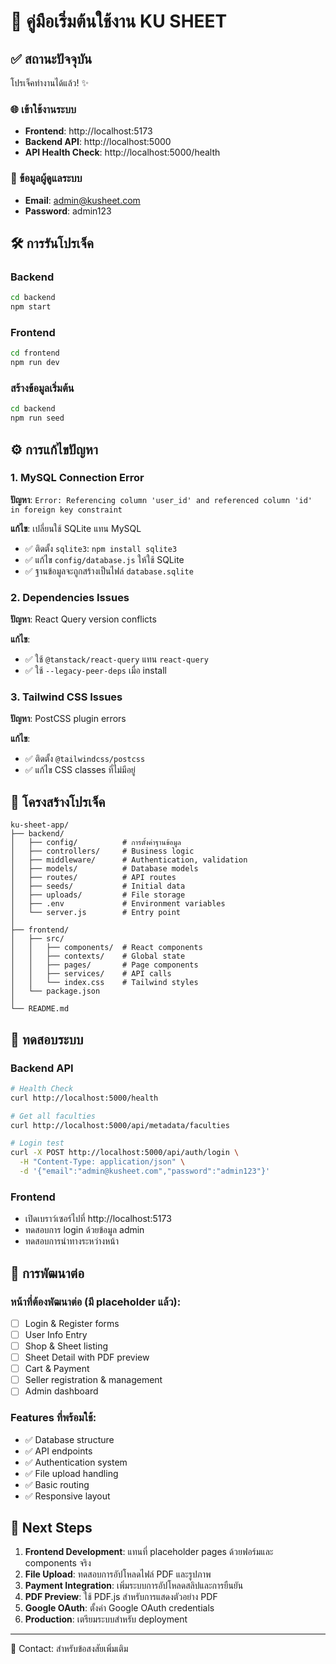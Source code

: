 # 🚀 คู่มือเริ่มต้นใช้งาน KU SHEET

## ✅ สถานะปัจจุบัน
โปรเจ็คทำงานได้แล้ว! ✨

### 🌐 เข้าใช้งานระบบ
- **Frontend**: http://localhost:5173
- **Backend API**: http://localhost:5000
- **API Health Check**: http://localhost:5000/health

### 🔑 ข้อมูลผู้ดูแลระบบ
- **Email**: admin@kusheet.com
- **Password**: admin123

## 🛠️ การรันโปรเจ็ค

### Backend
```bash
cd backend
npm start
```

### Frontend  
```bash
cd frontend
npm run dev
```

### สร้างข้อมูลเริ่มต้น
```bash
cd backend
npm run seed
```

## ⚙️ การแก้ไขปัญหา

### 1. MySQL Connection Error
**ปัญหา**: `Error: Referencing column 'user_id' and referenced column 'id' in foreign key constraint`

**แก้ไข**: เปลี่ยนใช้ SQLite แทน MySQL
- ✅ ติดตั้ง `sqlite3`: `npm install sqlite3`
- ✅ แก้ไข `config/database.js` ให้ใช้ SQLite
- ✅ ฐานข้อมูลจะถูกสร้างเป็นไฟล์ `database.sqlite`

### 2. Dependencies Issues
**ปัญหา**: React Query version conflicts

**แก้ไข**:
- ✅ ใช้ `@tanstack/react-query` แทน `react-query`
- ✅ ใช้ `--legacy-peer-deps` เมื่อ install

### 3. Tailwind CSS Issues
**ปัญหา**: PostCSS plugin errors

**แก้ไข**:
- ✅ ติดตั้ง `@tailwindcss/postcss`
- ✅ แก้ไข CSS classes ที่ไม่มีอยู่

## 📁 โครงสร้างโปรเจ็ค

```
ku-sheet-app/
├── backend/
│   ├── config/          # การตั้งค่าฐานข้อมูล
│   ├── controllers/     # Business logic
│   ├── middleware/      # Authentication, validation
│   ├── models/          # Database models
│   ├── routes/          # API routes
│   ├── seeds/           # Initial data
│   ├── uploads/         # File storage
│   ├── .env             # Environment variables
│   └── server.js        # Entry point
│
├── frontend/
│   ├── src/
│   │   ├── components/  # React components
│   │   ├── contexts/    # Global state
│   │   ├── pages/       # Page components
│   │   ├── services/    # API calls
│   │   └── index.css    # Tailwind styles
│   └── package.json
│
└── README.md
```

## 🧪 ทดสอบระบบ

### Backend API
```bash
# Health Check
curl http://localhost:5000/health

# Get all faculties
curl http://localhost:5000/api/metadata/faculties

# Login test
curl -X POST http://localhost:5000/api/auth/login \
  -H "Content-Type: application/json" \
  -d '{"email":"admin@kusheet.com","password":"admin123"}'
```

### Frontend
- เปิดเบราว์เซอร์ไปที่ http://localhost:5173
- ทดสอบการ login ด้วยข้อมูล admin
- ทดสอบการนำทางระหว่างหน้า

## 🔧 การพัฒนาต่อ

### หน้าที่ต้องพัฒนาต่อ (มี placeholder แล้ว):
- [ ] Login & Register forms
- [ ] User Info Entry
- [ ] Shop & Sheet listing
- [ ] Sheet Detail with PDF preview
- [ ] Cart & Payment
- [ ] Seller registration & management
- [ ] Admin dashboard

### Features ที่พร้อมใช้:
- ✅ Database structure
- ✅ API endpoints
- ✅ Authentication system
- ✅ File upload handling
- ✅ Basic routing
- ✅ Responsive layout

## 🎯 Next Steps

1. **Frontend Development**: แทนที่ placeholder pages ด้วยฟอร์มและ components จริง
2. **File Upload**: ทดสอบการอัปโหลดไฟล์ PDF และรูปภาพ
3. **Payment Integration**: เพิ่มระบบการอัปโหลดสลิปและการยืนยัน
4. **PDF Preview**: ใช้ PDF.js สำหรับการแสดงตัวอย่าง PDF
5. **Google OAuth**: ตั้งค่า Google OAuth credentials
6. **Production**: เตรียมระบบสำหรับ deployment

---
📧 Contact: สำหรับข้อสงสัยเพิ่มเติม